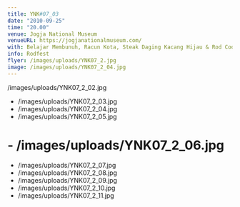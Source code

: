 ```yaml
---
title: YNK#07_03
date: "2010-09-25"
time: "20.00"
venue: Jogja National Museum
venueURL: https://jogjanationalmuseum.com/
with: Belajar Membunuh, Racun Kota, Steak Daging Kacang Hijau & Rod Cooper (AUS)
info: Rodfest
flyer: /images/uploads/YNK07_2.jpg
image: /images/uploads/YNK07_2_04.jpg
---
```


/images/uploads/YNK07_2_02.jpg

- /images/uploads/YNK07_2_03.jpg
- /images/uploads/YNK07_2_04.jpg
- /images/uploads/YNK07_2_05.jpg

# - /images/uploads/YNK07_2_06.jpg

- /images/uploads/YNK07_2_07.jpg
- /images/uploads/YNK07_2_08.jpg
- /images/uploads/YNK07_2_09.jpg
- /images/uploads/YNK07_2_10.jpg
- /images/uploads/YNK07_2_11.jpg
